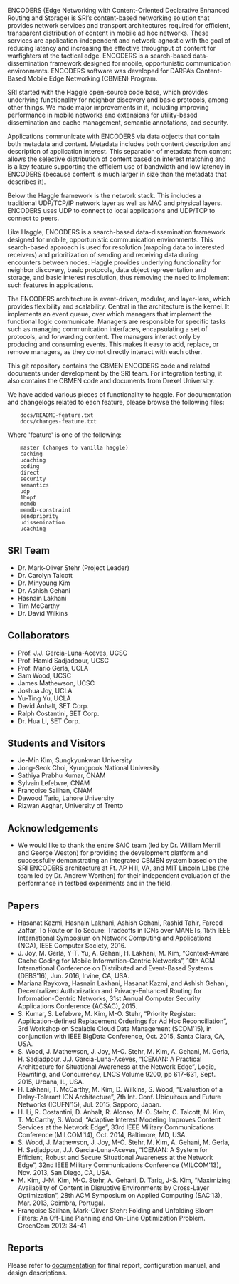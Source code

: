 <!--
[![Build Status](https://travis-ci.org/SRI-CSL/ENCODERS.svg?branch=master)](https://travis-ci.org/SRI-CSL/ENCODERS)
[![Coverity Scan Build Status](https://scan.coverity.com/projects/7492/badge.svg)](https://scan.coverity.com/projects/7492)
[![Coverage Status](https://coveralls.io/repos/github/SRI-CSL/ENCODERS/badge.svg?branch=master)](https://coveralls.io/github/SRI-CSL/ENCODERS?branch=master)
--> 
ENCODERS (Edge Networking with Content-Oriented Declarative Enhanced Routing and Storage) is SRI’s content-based networking solution that provides network services and transport architectures required for efficient, transparent distribution of content in mobile ad hoc networks. These services are application-independent and network-agnostic with the goal of reducing latency and increasing the effective throughput of content for warfighters at the tactical edge. ENCODERS is a search-based data-dissemination framework designed for mobile, opportunistic communication environments. ENCODERS software was developed for DARPA’s Content-Based Mobile Edge Networking (CBMEN) Program.

SRI started with the Haggle open-source code base, which provides underlying functionality for neighbor discovery and basic protocols, among other things. We made major improvements in it, including improving performance in mobile networks and extensions for utility-based dissemination and cache management, semantic annotations, and security.

Applications communicate with ENCODERS via data objects that contain both metadata and content. Metadata includes both content description and description of application interest. This separation of metadata from content allows the selective distribution of content based on interest matching and is a key feature supporting the efficient use of bandwidth and low latency in ENCODERS (because content is much larger in size than the metadata that describes it).

Below the Haggle framework is the network stack. This includes a traditional UDP/TCP/IP network layer as well as MAC and physical layers. ENCODERS uses UDP to connect to local applications and UDP/TCP to connect to peers.

Like Haggle, ENCODERS is a search-based data-dissemination framework designed for mobile, opportunistic communication environments. This search-based approach is used for resolution (mapping data to interested receivers) and prioritization of sending and receiving data during encounters between nodes. Haggle provides underlying functionality for neighbor discovery, basic protocols, data object representation and storage, and basic interest resolution, thus removing the need to implement such features in applications.

The ENCODERS architecture is event-driven, modular, and layer-less, which provides flexibility and scalability. Central in the architecture is the kernel. It implements an event queue, over which managers that implement the functional logic communicate. Managers are responsible for specific tasks such as managing communication interfaces, encapsulating a set of protocols, and forwarding content. The managers interact only by producing and consuming events. This makes it easy to add, replace, or remove managers, as they do not directly interact with each other.

This git repository contains the CBMEN ENCODERS code and related
documents under development by the SRI team. For integration testing,
it also contains the CBMEN code and documents from Drexel University. 

We have added various pieces of functionality to haggle. For documentation and changelogs related to each feature, please browse the following files:
```
    docs/README-feature.txt
    docs/changes-feature.txt
```
Where 'feature' is one of the following:
```
    master (changes to vanilla haggle)
    caching
    ucaching
    coding
    direct
    security
    semantics
    udp
    1hopf
    memdb
    memdb-constraint
    sendpriority
    udissemination
    ucaching
```

SRI Team
--------

* Dr. Mark-Oliver Stehr (Project Leader)
* Dr. Carolyn Talcott
* Dr. Minyoung Kim
* Dr. Ashish Gehani
* Hasnain Lakhani
* Tim McCarthy
* Dr. David Wilkins

Collaborators 
-------------

* Prof. J.J. Gercia-Luna-Aceves, UCSC
* Prof. Hamid Sadjadpour, UCSC
* Prof. Mario Gerla, UCLA
* Sam Wood, UCSC
* James Mathewson, UCSC
* Joshua Joy, UCLA
* Yu-Ting Yu, UCLA
* David Anhalt, SET Corp.
* Ralph Costantini, SET Corp.
* Dr. Hua Li, SET Corp.

Students and Visitors  
---------------------

* Je-Min Kim, Sungkyunkwan University
* Jong-Seok Choi, Kyungpook National University
* Sathiya Prabhu Kumar, CNAM
* Sylvain Lefebvre, CNAM
* Françoise Sailhan, CNAM
* Dawood Tariq, Lahore University
* Rizwan Asghar, University of Trento

Acknowledgements  
----------------

* We would like to thank the entire SAIC team (led by Dr. William Merrill and George Weston) for providing the development platform and successfully demonstrating an integrated CBMEN system based on the SRI ENCODERS architecture at Ft. AP Hill, VA, and MIT Lincoln Labs (the team led by Dr. Andrew Worthen) for their independent evaluation of the performance in testbed experiments and in the field.

Papers
------

* Hasanat Kazmi, Hasnain Lakhani, Ashish Gehani, Rashid Tahir, Fareed Zaffar, To Route or To Secure: Tradeoffs in ICNs over MANETs, 15th IEEE International Symposium on Network Computing and Applications (NCA), IEEE Computer Society, 2016. 
* J. Joy, M. Gerla, Y-T. Yu, A. Gehani, H. Lakhani, M. Kim, “Context-Aware Cache Coding for Mobile Information-Centric Networks”, 10th ACM International Conference on Distributed and Event-Based Systems (DEBS’16), Jun. 2016, Irvine, CA, USA.  
* Mariana Raykova, Hasnain Lakhani, Hasanat Kazmi, and Ashish Gehani, Decentralized Authorization and Privacy-Enhanced Routing for Information-Centric Networks, 31st Annual Computer Security Applications Conference (ACSAC), 2015.  
* S. Kumar, S. Lefebvre, M. Kim, M-O. Stehr, “Priority Register: Application-defined Replacement Orderings for Ad Hoc Reconciliation”, 3rd Workshop on Scalable Cloud Data Management (SCDM’15), in conjunction with IEEE BigData Conference, Oct. 2015, Santa Clara, CA, USA.  
* S. Wood, J. Mathewson, J. Joy, M-O. Stehr, M. Kim, A. Gehani, M. Gerla, H. Sadjadpour, J.J. Garcia-Luna-Aceves, “ICEMAN: A Practical Architecture for Situational Awareness at the Network Edge”, Logic, Rewriting, and Concurrency, LNCS Volume 9200, pp 617-631, Sept. 2015, Urbana, IL, USA.  
* H. Lakhani, T. McCarthy, M. Kim, D. Wilkins, S. Wood, “Evaluation of a Delay-Tolerant ICN Architecture”, 7th Int. Conf. Ubiquitous and Future Networks (ICUFN’15), Jul. 2015, Sapporo, Japan.
* H. Li, R. Costantini, D. Anhalt, R. Alonso, M-O. Stehr, C. Talcott, M. Kim, T. McCarthy, S. Wood, “Adaptive Interest Modeling Improves Content Services at the Network Edge”, 33rd IEEE Military Communications Conference (MILCOM’14), Oct. 2014, Baltimore, MD, USA.  
* S. Wood, J. Mathewson, J. Joy, M-O. Stehr, M. Kim, A. Gehani, M. Gerla, H. Sadjadpour, J.J. Garcia-Luna-Aceves, “ICEMAN: A System for Efficient, Robust and Secure Situational Awareness at the Network Edge”, 32nd IEEE Military Communications Conference (MILCOM’13), Nov. 2013, San Diego, CA, USA.  
* M. Kim, J-M. Kim, M-O. Stehr, A. Gehani, D. Tariq, J-S. Kim, “Maximizing Availability of Content in Disruptive Environments by Cross-Layer Optimization”, 28th ACM Symposium on Applied Computing (SAC’13), Mar. 2013, Coimbra, Portugal.  
* Françoise Sailhan, Mark-Oliver Stehr: Folding and Unfolding Bloom Filters: An Off-Line Planning and On-Line Optimization Problem. GreenCom 2012: 34-41

Reports
-------

Please refer to [documentation](../../wiki/documentation) for final report, configuration manual, and design descriptions. 



